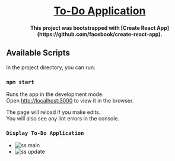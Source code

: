 <h1 align="center">
	<a href="#">
		To-Do Application
	</a>
</h1>
<h4 align="center">
This project was bootstrapped with [Create React App](https://github.com/facebook/create-react-app).

## Available Scripts

In the project directory, you can run:

### `npm start`

Runs the app in the development mode.<br />
Open [http://localhost:3000](http://localhost:3000) to view it in the browser.

The page will reload if you make edits.<br />
You will also see any lint errors in the console.

### `Display To-Do Application`
* ![ss main](https://user-images.githubusercontent.com/51501974/106346885-d927cc00-62ec-11eb-9daa-faef5db4f8ff.PNG)
* ![ss update](https://user-images.githubusercontent.com/51501974/106346886-daf18f80-62ec-11eb-9e77-d9c06c059def.PNG)
